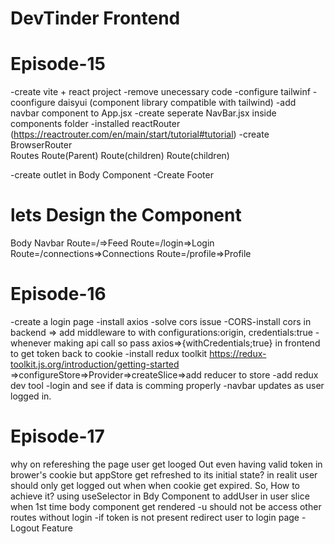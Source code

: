 # DevTinder Frontend

# Episode-15
-create vite + react project
-remove unecessary code
-configure tailwinf
-coonfigure daisyui (component library compatible with tailwind)
-add navbar component to App.jsx
-create seperate NavBar.jsx inside components folder
-installed reactRouter (https://reactrouter.com/en/main/start/tutorial#tutorial)
-create BrowserRouter  
   Routes
        Route(Parent)
           Route(children)
           Route(children)


-create outlet in Body Component
-Create Footer

# lets Design the Component
Body
   Navbar
   Route=/=>Feed
   Route=/login=>Login
   Route=/connections=>Connections
   Route=/profile=>Profile

   # Episode-16
   -create a login page
   -install axios
   -solve cors issue
   -CORS-install cors in backend => add middleware to with configurations:origin, credentials:true 
   -whenever making api call so pass 
   axios=>{withCredentials;true} in frontend to get token back to cookie
   -install redux toolkit https://redux-toolkit.js.org/introduction/getting-started
   =>configureStore=>Provider=>createSlice=>add reducer to store
   -add redux dev tool
   -login and see if data is comming properly
   -navbar updates as user logged in.

   # Episode-17
   why on refereshing the page user get looged Out even having valid token in brower's cookie but appStore get refreshed to its initial state?
   in realit user should only get logged out when when cookie get expired.
   So, How to achieve it?
   using useSelector in Bdy Component to addUser in user slice when 1st time body component get rendered
   -u should not be access other routes without login
   -if token is not present redirect user to login page
   -Logout Feature
